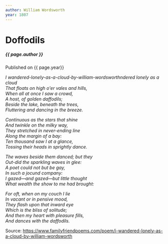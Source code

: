 ```yaml
---
author: William Wordsworth
year: 1807
---
```


# Doffodils

#####  {{ page.author }}

Published on {{ page.year}}

*I wandered-lonely-as-a-cloud-by-william-wordsworthndered lonely as a cloud <br>
That floats on high o'er vales and hills, <br>
When all at once I saw a crowd, <br>
A host, of golden daffodils; <br>
Beside the lake, beneath the trees, <br>
Fluttering and dancing in the breeze.* <br>

*Continuous as the stars that shine <br>
And twinkle on the milky way, <br>
They stretched in never-ending line <br>
Along the margin of a bay: <br>
Ten thousand saw I at a glance, <br>
Tossing their heads in sprightly dance.* <br>

*The waves beside them danced; but they <br>
Out-did the sparkling waves in glee: <br>
A poet could not but be gay, <br>
In such a jocund company: <br>
I gazed—and gazed—but little thought <br>
What wealth the show to me had brought:* <br>

*For oft, when on my couch I lie <br>
In vacant or in pensive mood, <br>
They flash upon that inward eye <br>
Which is the bliss of solitude; <br>
And then my heart with pleasure fills, <br>
And dances with the daffodils.* <br>

Source: https://www.familyfriendpoems.com/poem/i-wandered-lonely-as-a-cloud-by-william-wordsworth



